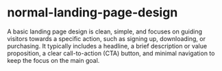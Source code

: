 # normal-landing-page-design
A basic landing page design is clean, simple, and focuses on guiding visitors towards a specific action, such as signing up, downloading, or purchasing. It typically includes a headline, a brief description or value proposition, a clear call-to-action (CTA) button, and minimal navigation to keep the focus on the main goal. 
